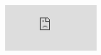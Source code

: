 <iframe src='https://view.officeapps.live.com/op/embed.aspx?src=[[OFFICE_FILE_URL]](https://github.com/liketaurus/SE-practice-template/blob/main/docs/1.Envisioning/other/%D0%90%D0%BD%D0%B0%D0%BB%D1%96%D0%B7%20%D0%BF%D1%80%D0%BE%D0%B5%D0%BA%D1%82%D0%BD%D0%B8%D1%85%20%D1%80%D0%B8%D0%B7%D0%B8%D0%BA%D1%96%D0%B2.xlsx)' width='px' height='px' frameborder='0'>
</iframe>